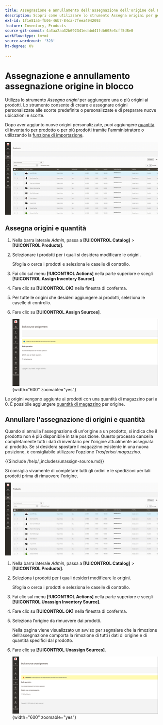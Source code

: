```yaml
---
title: Assegnazione e annullamento dell'assegnazione dell'origine del magazzino in blocco
description: Scopri come utilizzare lo strumento Assegna origini per gestire le assegnazioni di origine per i prodotti.
exl-id: 1f1e81a5-fb06-46b7-84ca-7feea4942093
feature: Inventory, Products
source-git-commit: 4a3aa2aa32b692341edabd41fdb608e3cff5d8e0
workflow-type: tm+mt
source-wordcount: '328'
ht-degree: 0%

---
```


# Assegnazione e annullamento assegnazione origine in blocco

Utilizza lo strumento _Assegna origini_ per aggiungere una o più origini ai prodotti. Lo strumento consente di creare e assegnare origini personalizzate alle scorte predefinite o personalizzate e di preparare nuove ubicazioni e scorte.

Dopo aver aggiunto nuove origini personalizzate, puoi aggiungere [quantità di inventario per prodotto](quantities-assign-per-product.md) o per più prodotti tramite l&#39;amministratore o utilizzando la [funzione di importazione](inventory-import-export.md).

![Aggiungi origini inventario per i prodotti selezionati](assets/inventory-bulk-assign-sources.gif)

## Assegna origini e quantità

1. Nella barra laterale _Admin_, passa a **[!UICONTROL Catalog]** > **[!UICONTROL Products]**.

1. Selezionare i prodotti per i quali si desidera modificare le origini.

   Sfoglia o cerca i prodotti e seleziona le caselle di controllo.

1. Fai clic sul menu **[!UICONTROL Actions]** nella parte superiore e scegli **[!UICONTROL Assign Inventory Source]**.

1. Fare clic su **[!UICONTROL OK]** nella finestra di conferma.

1. Per tutte le origini che desideri aggiungere ai prodotti, seleziona le caselle di controllo.

1. Fare clic su **[!UICONTROL Assign Sources]**.

   ![Selezionare i prodotti da aggiungere alle origini](assets/inventory-bulk-assign-sources-summary.png){width="600" zoomable="yes"}

Le origini vengono aggiunte ai prodotti con una quantità di magazzino pari a 0. È possibile aggiungere [quantità di magazzino](quantities-assign-per-product.md) per origine.

## Annullare l&#39;assegnazione di origini e quantità

Quando si annulla l&#39;assegnazione di un&#39;origine a un prodotto, si indica che il prodotto non è più disponibile in tale posizione. Questo processo cancella completamente tutti i dati di inventario per l&#39;origine attualmente assegnata al prodotto. Se si desidera spostare il magazzino esistente in una nuova posizione, è consigliabile utilizzare l&#39;opzione _Trasferisci magazzino_.

{{$include /help/_includes/unassign-source.md}}

Si consiglia vivamente di completare tutti gli ordini e le spedizioni per tali prodotti prima di rimuovere l&#39;origine.

![Annulla l&#39;assegnazione delle origini per i prodotti selezionati](assets/inventory-bulk-unassign-sources.gif)

1. Nella barra laterale _Admin_, passa a **[!UICONTROL Catalog]** > **[!UICONTROL Products]**.

1. Seleziona i prodotti per i quali desideri modificare le origini.

   Sfoglia o cerca i prodotti e seleziona le caselle di controllo.

1. Fai clic sul menu **[!UICONTROL Actions]** nella parte superiore e scegli **[!UICONTROL Unassign Inventory Source]**.

1. Fare clic su **[!UICONTROL OK]** nella finestra di conferma.

1. Seleziona l’origine da rimuovere dai prodotti.

   Nella pagina viene visualizzato un avviso per segnalare che la rimozione dell’assegnazione comporta la rimozione di tutti i dati di origine e di quantità specifici dal prodotto.

1. Fare clic su **[!UICONTROL Unassign Sources]**.

   ![Rimuovi origini dai prodotti selezionati](assets/inventory-bulk-unassign-sources-summary.png){width="600" zoomable="yes"}

<!-- Last updated from includes: 2022-08-30 15:36:09 -->
